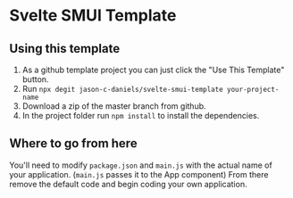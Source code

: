 # Svelte SMUI Template

## Using this template
1. As a github template project  you can just click the "Use This Template" button.
2. Run `npx degit jason-c-daniels/svelte-smui-template your-project-name`
3. Download a zip of the master branch from github.
4. In the project folder run `npm install` to install the dependencies.

## Where to go from here
You'll need to modify `package.json` and `main.js` with the actual name of your application. 
(`main.js` passes it to the App component)  From there remove the default code and begin 
coding your own application.

